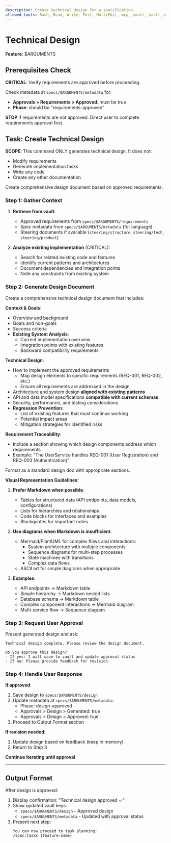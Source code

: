 ```yaml
---
description: Create technical design for a specification
allowed-tools: Bash, Read, Write, Edit, MultiEdit, mcp__vault__vault_set, mcp__vault__vault_get, mcp__vault__vault_list
---
```


# Technical Design

**Feature**: $ARGUMENTS

## Prerequisites Check

**CRITICAL**: Verify requirements are approved before proceeding.

Check metadata at `specs/$ARGUMENTS/metadata` for:

- **Approvals > Requirements > Approved**: must be true
- **Phase**: should be "requirements-approved"

**STOP** if requirements are not approved. Direct user to complete requirements approval first.

## Task: Create Technical Design

**SCOPE**: This command ONLY generates technical design. It does not:

- Modify requirements
- Generate implementation tasks
- Write any code
- Create any other documentation

Create comprehensive design document based on approved requirements:

### Step 1: Gather Context

1. **Retrieve from vault**:
   - Approved requirements from `specs/$ARGUMENTS/requirements`
   - Spec metadata from `specs/$ARGUMENTS/metadata` (for language)
   - Steering documents if available (`steering/structure`, `steering/tech`, `steering/product`)

2. **Analyze existing implementation** (CRITICAL):
   - Search for related existing code and features
   - Identify current patterns and architectures
   - Document dependencies and integration points
   - Note any constraints from existing system

### Step 2: Generate Design Document

Create a comprehensive technical design document that includes:

**Context & Goals**:

- Overview and background
- Goals and non-goals
- Success criteria
- **Existing System Analysis**:
  - Current implementation overview
  - Integration points with existing features
  - Backward compatibility requirements

**Technical Design**:

- How to implement the approved requirements
  - Map design elements to specific requirements (REQ-001, REQ-002, etc.)
  - Ensure all requirements are addressed in the design
- Architecture and system design **aligned with existing patterns**
- API and data model specifications **compatible with current schemas**
- Security, performance, and testing considerations
- **Regression Prevention**:
  - List of existing features that must continue working
  - Potential impact areas
  - Mitigation strategies for identified risks

**Requirement Traceability**:
- Include a section showing which design components address which requirements
- Example: "The UserService handles REQ-001 (User Registration) and REQ-003 (Authentication)"

Format as a standard design doc with appropriate sections.

**Visual Representation Guidelines**:

1. **Prefer Markdown when possible**:
   - Tables for structured data (API endpoints, data models, configurations)
   - Lists for hierarchies and relationships
   - Code blocks for interfaces and examples
   - Blockquotes for important notes

2. **Use diagrams when Markdown is insufficient**:
   - Mermaid/PlantUML for complex flows and interactions:
     - System architecture with multiple components
     - Sequence diagrams for multi-step processes
     - State machines with transitions
     - Complex data flows
   - ASCII art for simple diagrams when appropriate

3. **Examples**:
   - API endpoints → Markdown table
   - Simple hierarchy → Markdown nested lists
   - Database schema → Markdown table
   - Complex component interactions → Mermaid diagram
   - Multi-service flow → Sequence diagram

### Step 3: Request User Approval

Present generated design and ask:

```
Technical design complete. Please review the design document.

Do you approve this design?
- If yes: I will save to vault and update approval status
- If no: Please provide feedback for revision
```

### Step 4: Handle User Response

**If approved**:

1. Save design to `specs/$ARGUMENTS/design`
2. Update metadata at `specs/$ARGUMENTS/metadata`:
   - Phase: design-approved
   - Approvals > Design > Generated: true
   - Approvals > Design > Approved: true
3. Proceed to Output Format section

**If revision needed**:

1. Update design based on feedback (keep in memory)
2. Return to Step 3

**Continue iterating until approval**

---

## Output Format

After design is approved:

1. Display confirmation: "Technical design approved ✓"
2. Show updated vault keys:
   - `specs/$ARGUMENTS/design` - Approved design
   - `specs/$ARGUMENTS/metadata` - Updated with approval status
3. Present next step:
   ```
   You can now proceed to task planning:
   /spec:tasks {feature-name}
   ```
